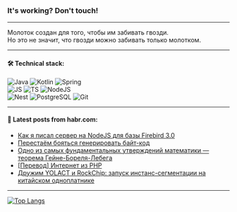 ### It's working? Don't touch!

---
Молоток создан для того, чтобы им забивать гвозди. <br>
Но это не значит, что гвозди можно забивать только молотком.

---

#### 🛠️ Technical stack:

![Java](https://img.shields.io/badge/Java-informational?logo=Oracle&style=flat&logoColor=white&color=FF4500)
![Kotlin](https://img.shields.io/badge/Kotlin-informational?logo=Kotlin&style=flat&logoColor=white&color=774D97)
![Spring](https://img.shields.io/badge/SpringBoot-informational?logo=SpringBoot&style=flat&logoColor=white&color=6DB33F) <br>
![JS](https://img.shields.io/badge/JS-informational?logo=javaScript&style=flat&logoColor=black&color=F7Df1E)
![TS](https://img.shields.io/badge/TypeScript-informational?logo=typeScript&style=flat&logoColor=black&color=0667A8)
![NodeJS](https://img.shields.io/badge/NodeJS-informational?logo=node.js&style=flat&logoColor=white&color=70A760) <br>
![Nest](https://img.shields.io/badge/NestJS-informational?logo=NestJS&style=flat&logoColor=white&color=E0234E)
![PostgreSQL](https://img.shields.io/badge/PostgreSQL-informational?logo=PostgreSQL&style=flat&logoColor=white&color=DAA520)
![Git](https://img.shields.io/badge/Git-informational?logo=git&style=flat&logoColor=white&color=778899)

___

#### 💬 Latest posts from habr.com:

<!-- BLOG-POST-LIST:START -->
- [Как я писал сервер на NodeJS для базы Firebird 3.0](https://habr.com/ru/articles/760000/?utm_source=habrahabr&utm_medium=rss&utm_campaign=760000)
- [Перестаём бояться генерировать байт-код](https://habr.com/ru/articles/759990/?utm_source=habrahabr&utm_medium=rss&utm_campaign=759990)
- [Одно из самых фундаментальных утверждений математики — теорема Гейне-Бореля-Лебега](https://habr.com/ru/articles/759982/?utm_source=habrahabr&utm_medium=rss&utm_campaign=759982)
- [[Перевод] Интернет из PHP](https://habr.com/ru/articles/759946/?utm_source=habrahabr&utm_medium=rss&utm_campaign=759946)
- [Дружим YOLACT и RockChip: запуск инстанс-сегментации на китайском одноплатнике](https://habr.com/ru/articles/759976/?utm_source=habrahabr&utm_medium=rss&utm_campaign=759976)
<!-- BLOG-POST-LIST:END -->

---
[![Top Langs](https://github-readme-stats-git-master-advtsetting-gmailcom.vercel.app/api/top-langs/?username=zloylis&langs_count=10&hide_title=false&title_color=e6edf3&size_weight=0.5&count_weight=0.5&layout=compact&hide_border=true&theme=dracula)](https://github.com/zloylis)

<!-- ![GitHub stats](https://github-readme-stats-git-master-advtsetting-gmailcom.vercel.app/api?username=zloylis&show_icons=true&hide_border=true&theme=dracula&hide_title=true&include_all_commits=true&count_private=true&hide=contribs&hide_rank=true) -->
